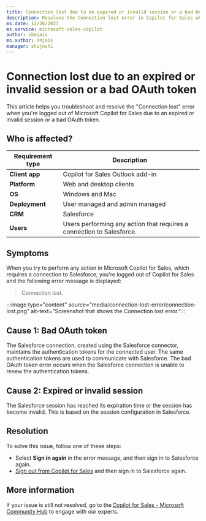 ```yaml
---
title: Connection lost due to an expired or invalid session or a bad OAuth token
description: Resolves the Connection lost error in Copilot for Sales when you're logged out due to an expired or invalid session or a bad OAuth token.
ms.date: 12/26/2023
ms.service: microsoft-sales-copilot
author: sbmjais
ms.author: shjais
manager: shujoshi
---
```

# Connection lost due to an expired or invalid session or a bad OAuth token

This article helps you troubleshoot and resolve the "Connection lost" error when you're logged out of Microsoft Copilot for Sales due to an expired or invalid session or a bad OAuth token.

## Who is affected?

| Requirement type |Description  |
|---------|---------|
|**Client app**     |  Copilot for Sales Outlook add-in        |
|**Platform**     | Web and desktop clients         |
|**OS**     | Windows and Mac         |
|**Deployment**     | User managed and admin managed       |
|**CRM**     | Salesforce        |
|**Users**     | Users performing any action that requires a connection to Salesforce.|

## Symptoms

When you try to perform any action in Microsoft Copilot for Sales, which requires a connection to Salesforce, you're logged out of Copilot for Sales and the following error message is displayed:

> Connection lost.

:::image type="content" source="media/connection-lost-error/connection-lost.png" alt-text="Screenshot that shows the Connection lost error.":::

## Cause 1: Bad OAuth token

The Salesforce connection, created using the Salesforce connector, maintains the authentication tokens for the connected user. The same authentication tokens are used to communicate with Salesforce. The bad OAuth token error occurs when the Salesforce connection is unable to renew the authentication tokens.

## Cause 2: Expired or invalid session

The Salesforce session has reached its expiration time or the session has become invalid. This is based on the session configuration in Salesforce.

## Resolution

To solve this issue, follow one of these steps:

- Select **Sign in again** in the error message, and then sign in to Salesforce again.
- [Sign out from Copilot for Sales](/microsoft-sales-copilot/sign-out-sales-copilot) and then sign in to Salesforce again.

## More information

If your issue is still not resolved, go to the [Copilot for Sales - Microsoft Community Hub](https://techcommunity.microsoft.com/t5/viva-sales/bd-p/VivaSales) to engage with our experts.

